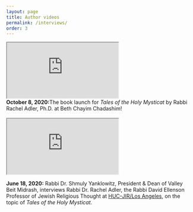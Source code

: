 ```yaml
---
layout: page
title: Author videos
permalink: /interviews/
order: 3
---
```


<div class="embed-responsive embed-responsive-16by9">
<iframe class="embed-responsive-item" src="https://www.youtube.com/embed/uOEGH4cyWRE" allowfullscreen></iframe>
</div>
<strong>October 8, 2020:</strong>The book launch for <em>Tales of the Holy Mysticat</em> by Rabbi Rachel Adler, Ph.D. at Beth Chayim Chadashim!


<br />
<br />
<div class="embed-responsive embed-responsive-16by9">
<iframe class="embed-responsive-item" src="https://www.youtube.com/embed/LDc1UyrJeBo" allowfullscreen></iframe>
</div>

<strong>June 18, 2020:</strong> Rabbi Dr. Shmuly Yanklowitz, President & Dean of Valley Beit Midrash, interviews Rabbi Dr. Rachel Adler, the Rabbi David Ellenson Professor of Jewish Religious Thought at <a href="https://huc.edu/">HUC-JIR/Los Angeles</a>, on the topic of <em>Tales of the Holy Mysticat</em>.
